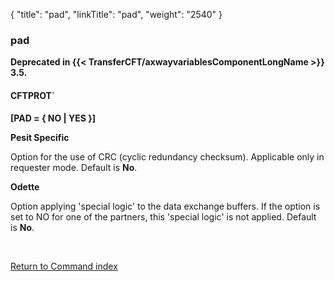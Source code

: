 {
    "title": "pad",
    "linkTitle": "pad",
    "weight": "2540"
}<span id="pad"></span>

### pad

**Deprecated in {{< TransferCFT/axwayvariablesComponentLongName  >}} 3.5.**

#### CFTPROT`

****[PAD = { NO &#124; YES }]****

****Pesit Specific****

Option for the use of CRC (cyclic redundancy checksum). Applicable only
in requester mode. Default is ****No****.

****Odette****

Option applying 'special logic' to the data exchange buffers. If the
option is set to NO for one of the partners, this 'special logic' is not
applied. Default is ****No****.

 

[Return to Command index](../../)
